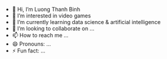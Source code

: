 - 👋 Hi, I’m Luong Thanh Binh
- 👀 I’m interested in video games
- 🌱 I’m currently learning data science & artificial intelligence
- 💞️ I’m looking to collaborate on ...
- 📫 How to reach me ...
- 😄 Pronouns: ...
- ⚡ Fun fact: ...

<!---
b1nhluong/b1nhluong is a ✨ special ✨ repository because its `README.md` (this file) appears on your GitHub profile.
You can click the Preview link to take a look at your changes.
--->
